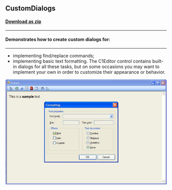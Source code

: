 ## CustomDialogs
#### [Download as zip](https://grapecity.github.io/DownGit/#/home?url=https://github.com/GrapeCity/ComponentOne-WinForms-Samples/tree/master/NetFramework\XHtmlEditor\VB\CustomDialogs)
____
#### Demonstrates how to create custom dialogs for:
____

* implementing find/replace commands;
* implementing basic text formatting.
The C1Editor control contains built-in dialogs for all these tasks, but on some occasions you may want to implement your own in order to customize their appearance or behavior.

![screenshot](screenshot.png)

